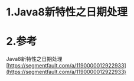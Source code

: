 # 1.Java8新特性之日期处理



# 2.参考

Java8新特性之日期处理  
[https://segmentfault.com/a/1190000012922933](https://segmentfault.com/a/1190000012922933)

